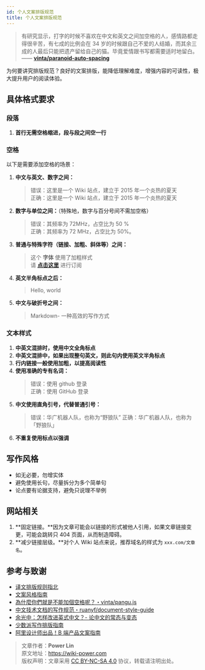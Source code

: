 ```yaml
---
id: 个人文案排版规范
title: 个人文案排版规范
---
```


> 有研究显示，打字的时候不喜欢在中文和英文之间加空格的人，感情路都走得很辛苦，有七成的比例会在 34 岁的时候跟自己不爱的人结婚，而其余三成的人最后只能把遗产留给自己的猫。毕竟爱情跟书写都需要适时地留白。 —— [**vinta/paranoid-auto-spacing**](https://github.com/vinta/pangu.js)

为何要讲究排版规范？良好的文案排版，能降低理解难度，增强内容的可读性，极大提升用户的阅读体验。

## 具体格式要求

### 段落

1. **首行无需空格缩进，段与段之间空一行**

### 空格

以下是需要添加空格的场景：

1. **中文与英文、数字之间：**
   > 错误：这里是一个 Wiki 站点，建立于 2015 年一个炎热的夏天  
   > 正确：这里是一个 Wiki 站点，建立于 2015 年一个炎热的夏天
2. **数字与单位之间：**（特殊地，数字与百分号间不需加空格）
   > 错误：其频率为 72MHz，占空比为 50 %  
   > 正确：其频率为 72 MHz，占空比为 50%。
3. **普通与特殊字符（链接、加粗、斜体等）之间：**
   > 这个 **字体** 使用了加粗样式  
   > 请 **[点击这里](https://wiki.wildwolf.tech/)** 进行订阅
4. **英文半角标点之后：**
   > Hello, world
5. **中文与破折号之间：**
   > Markdown- 一种高效的写作方式

### 文本样式

1. **中英文混排时，使用中文全角标点**
2. **中英文混排中，如果出现整句英文，则此句内使用英文半角标点**
3. **行内链接一般使用加粗，以提高阅读性**
4. **使用准确的专有名词：**
   > 错误：使用 github 登录  
   > 正确：使用 GitHub 登录
5. **中文使用直角引号，代替普通引号：**
   > 错误：华广机器人队，也称为“野狼队”
   > 正确：华广机器人队，也称为「野狼队」
6. **不重复使用标点以强调**

## 写作风格

- 如无必要，勿增实体
- 避免使用长句，尽量拆分为多个简单句
- 论点要有论据支持，避免只说理不举例

## 网站相关

1. **固定链接。**因为文章可能会以链接的形式被他人引用，如果文章链接变更，可能会跳转只 404 页面，从而制造障碍。
2. **减少链接层级。**对个人 Wiki 站点来说，推荐域名的样式为 `xxx.com/文章名`。

## 参考与致谢

- [译文排版规则指北](https://github.com/xitu/gold-miner/wiki/%E8%AF%91%E6%96%87%E6%8E%92%E7%89%88%E8%A7%84%E5%88%99%E6%8C%87%E5%8C%97)
- [文案风格指南](https://open.leancloud.cn/copywriting-style-guide/)
- [為什麼你們就是不能加個空格呢？・vinta/pangu.js](https://github.com/vinta/pangu.js)
- [中文技术文档的写作规范・ruanyf/document-style-guide](https://github.com/ruanyf/document-style-guide)
- [余光中：怎样改进英式中文？- 论中文的常态与变态](https://open.leancloud.cn/improve-chinese/)
- [少数派写作排版指南](https://sspai.com/post/37815)
- [阿里设计师出品！B 端产品文案指南](https://mp.weixin.qq.com/s/58f12ia2iFRTOXJitQIO2w)

> 文章作者：**Power Lin**  
> 原文地址：<https://wiki-power.com>  
> 版权声明：文章采用 [CC BY-NC-SA 4.0](https://creativecommons.org/licenses/by/4.0/deed.zh) 协议，转载请注明出处。
